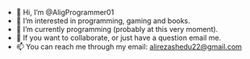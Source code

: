 - 👋 Hi, I’m @AligProgrammer01
- 👀 I’m interested in programming, gaming and books.
- 🌱 I’m currently programming (probably at this very moment).
- 💞️ If you want to collaborate, or just have a question email me.
- 📫 You can reach me through my email: alirezashedu22@gmail.com

<!---
AligProgrammer01/AligProgrammer01 is a ✨ special ✨ repository because its `README.md` (this file) appears on your GitHub profile.
You can click the Preview link to take a look at your changes.
--->
